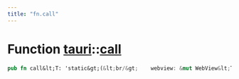 ```yaml
---
title: "fn.call"
---
```


Function [tauri](/api/rust/tauri/index.html)::[call](/api/rust/tauri/)
======================================================================

```rust
pub fn call&lt;T: 'static&gt;(&lt;br/&gt;    webview: &mut WebView&lt;T&gt;, &lt;br/&gt;    command: [String](https://doc.rust-lang.org/nightly/alloc/string/struct.String.html "struct alloc::string::String"), &lt;br/&gt;    args: [Vec](https://doc.rust-lang.org/nightly/alloc/vec/struct.Vec.html "struct alloc::vec::Vec")&lt;[String](https://doc.rust-lang.org/nightly/alloc/string/struct.String.html "struct alloc::string::String")\&gt;, &lt;br/&gt;    callback: [String](https://doc.rust-lang.org/nightly/alloc/string/struct.String.html "struct alloc::string::String"), &lt;br/&gt;    error: [String](https://doc.rust-lang.org/nightly/alloc/string/struct.String.html "struct alloc::string::String")&lt;br/&gt;)
```
      